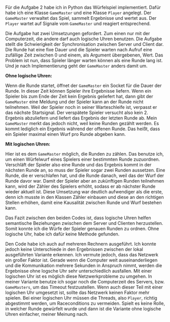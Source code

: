 Für die Aufgabe 2 habe ich in Python das Würfelspiel implementiert. Dafür habe ich eine Klasse `GameMaster` und eine Klasse `Player` angelegt. Der `GameMaster` verwaltet das Spiel, sammelt Ergebnisse und wertet aus. Der `Player` wartet auf Signale vom `GameMaster` und reagiert entsprechend.

Die Aufgabe hat zwei Umsetzungen gefordert. Zum einen nur mit der Computerzeit, die andere darf auch logische Uhren benutzen. Die Aufgabe stellt die Schwierigkeit der Synchronisation zwischen Server und Client dar. Die Runde hat eine fixe Dauer und die Spieler warten nach Aufruf eine zufällige Zeit zwischen 0 und einem, als Argument übergebenen, Wert. Das Problem ist nun, dass Spieler länger warten können als eine Runde lang ist. Und je nach Implementierung geht der `GameMaster` anders damit um.

**Ohne logische Uhren:**

Wenn die Runde startet, öffnet der `GameMaster` ein Socket für die Dauer der Runde. In dieser Zeit können Spieler ihre Ergebnisse liefern. Wenn ein Spieler bis zum Ende der Zeit kein Ergebnis geliefert hat, dann gibt der `GameMaster` eine Meldung und der Spieler kann an der Runde nicht teilnehmen. Weil der Spieler noch in seiner Warteschleife ist, verpasst er das nächste Startsignal. Der verspätete Spieler versucht also kein 2. Ergebnis abzuliefern und liefert das Ergebnis der letzten Runde ab. Mein `GameMaster` merkt das jedoch nicht, weil keine Runden gezählt werden. Es kommt lediglich ein Ergebnis während der offenen Runde. Das heißt, dass ein Spieler maximal einen Wurf pro Runde abgeben kann.

**Mit logischen Uhren:**

Hier ist es dem `GameMaster` möglich, die Runden zu zählen. Das benutze ich, um einen Würfelwurf eines Spielers einer bestimmten Runde zuzuordnen. Verschläft der Spieler also eine Runde und das Ergebnis kommt in der nächsten Runde an, so muss der Spieler sogar zwei Runden aussetzen. Eine Runde, die er verschlafen hat, und die Runde danach, weil das der Wurf der Runde davor war. Damit der Spieler aber an zukünftigen Runden teilnehmen kann, wird der Zähler des Spielers erhöht, sodass er ab nächster Runde wieder aktuell ist.
Diese Umsetzung war deutlich aufwendiger als die erste, denn ich musste in den Klassen Zähler einbauen und diese an den richtigen Stellen erhöhen, damit eine Kausalität zwischen Runde und Wurf bestehen kann. 

Das Fazit zwischen den beiden Codes ist, dass logische Uhren helfen semantische Beziehungen zwischen dem Server und Clienten herzustellen. Somit konnte ich die Würfe der Spieler genauen Runden zu ordnen. Ohne logische Uhr, habe ich dafür keine Methode gefunden. 

Den Code habe ich auch auf mehreren Rechnern ausgeführt. Ich konnte jedoch keine Unterschiede in den Ergebnissen zwischen der lokal ausgeführten Variante erkennen. Ich vermute jedoch, dass das Netzwerk ein großer Faktor ist. Gerade wenn die Computer weit auseinanderliegen und die Kommunikation mehrere Sekunden in Anspruch nimmt, werden die Ergebnisse ohne logsche Uhr sehr unterschiedlich ausfallen. Mit einer logischen Uhr ist es möglich diese Netzwerkprobleme zu umgehen. In meiner Variante benutze ich sogar noch die Computerzeit des Servers, bzw. `GameMasters`, um das Timeout festzustellen. Wenn auch dieser Teil mit einer logischen Uhr umgesetzt ist, sollte das Netzwerk keinen Faktor mehr spielen. Bei einer logischen Uhr müssen die Threads, also `Player`, richtig abgestimmt werden, um Raceconditions zu vermeiden. Spielt es keine Rolle, in welcher Runde gewürfelt wurde und dann ist die Variante ohne logische Uhren einfacher, meiner Meinung nach.
